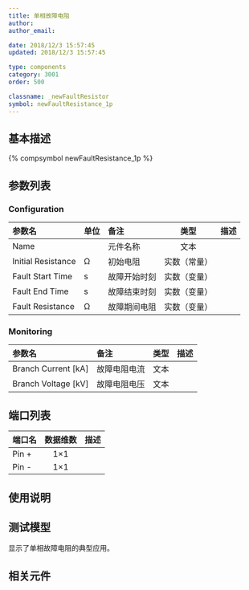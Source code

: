 ```yaml
---
title: 单相故障电阻
author: 
author_email:

date: 2018/12/3 15:57:45
updated: 2018/12/3 15:57:45

type: components
category: 3001
order: 500

classname: _newFaultResistor
symbol: newFaultResistance_1p
---
```

## 基本描述
{% compsymbol newFaultResistance_1p %}

## 参数列表
### Configuration
| 参数名 | 单位 | 备注 | 类型 | 描述 |
| :--- | :--- | :--- | :--: | :--- |
| Name |  | 元件名称 | 文本 |  |
| Initial Resistance | Ω | 初始电阻 | 实数（常量） |  |
| Fault Start Time | s | 故障开始时刻 | 实数（变量） |  |
| Fault End Time | s | 故障结束时刻 | 实数（变量） |  |
| Fault Resistance | Ω | 故障期间电阻 | 实数（变量） |  |

### Monitoring
| 参数名 | 备注 | 类型 | 描述 |
| :--- | :--- | :--: | :--- |
| Branch Current \[kA\] | 故障电阻电流 | 文本 |  |
| Branch Voltage \[kV\] | 故障电阻电压 | 文本 |  |


## 端口列表

| 端口名 | 数据维数 | 描述 |
| :--- | :--:  | :--- |
| Pin + | 1×1 | |                   
| Pin - | 1×1 | |                   

## 使用说明


## 测试模型
[<test name>](<test link>)显示了单相故障电阻的典型应用。

## 相关元件


